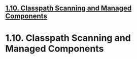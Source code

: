 ## [1.10. Classpath Scanning and Managed Components](https://docs.spring.io/spring-framework/docs/current/reference/html/core.html#beans-classpath-scanning)

# 1.10. Classpath Scanning and Managed Components

